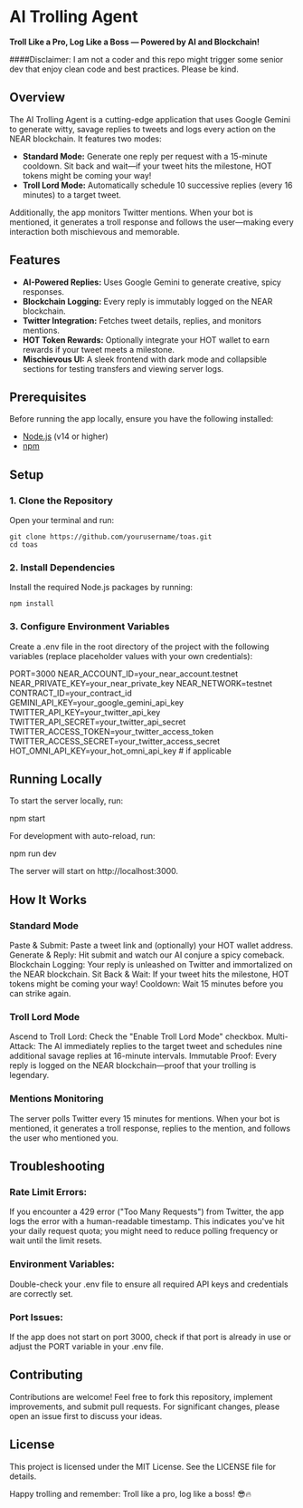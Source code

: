 # AI Trolling Agent

**Troll Like a Pro, Log Like a Boss — Powered by AI and Blockchain!**

####Disclaimer: I am not a coder and this repo might trigger some senior dev that enjoy clean code and best practices. Please be kind.

## Overview

The AI Trolling Agent is a cutting-edge application that uses Google Gemini to generate witty, savage replies to tweets and logs every action on the NEAR blockchain. It features two modes:

- **Standard Mode:** Generate one reply per request with a 15-minute cooldown. Sit back and wait—if your tweet hits the milestone, HOT tokens might be coming your way!
- **Troll Lord Mode:** Automatically schedule 10 successive replies (every 16 minutes) to a target tweet.

Additionally, the app monitors Twitter mentions. When your bot is mentioned, it generates a troll response and follows the user—making every interaction both mischievous and memorable.

## Features

- **AI-Powered Replies:** Uses Google Gemini to generate creative, spicy responses.
- **Blockchain Logging:** Every reply is immutably logged on the NEAR blockchain.
- **Twitter Integration:** Fetches tweet details, replies, and monitors mentions.
- **HOT Token Rewards:** Optionally integrate your HOT wallet to earn rewards if your tweet meets a milestone.
- **Mischievous UI:** A sleek frontend with dark mode and collapsible sections for testing transfers and viewing server logs.

## Prerequisites

Before running the app locally, ensure you have the following installed:

- [Node.js](https://nodejs.org/en/) (v14 or higher)
- [npm](https://www.npmjs.com/)

## Setup

### 1. Clone the Repository

Open your terminal and run:
```
git clone https://github.com/yourusername/toas.git
cd toas
```
### 2. Install Dependencies

Install the required Node.js packages by running:
```
npm install
```
### 3. Configure Environment Variables

Create a .env file in the root directory of the project with the following variables (replace placeholder values with your own credentials):

PORT=3000
NEAR_ACCOUNT_ID=your_near_account.testnet
NEAR_PRIVATE_KEY=your_near_private_key
NEAR_NETWORK=testnet
CONTRACT_ID=your_contract_id
GEMINI_API_KEY=your_google_gemini_api_key
TWITTER_API_KEY=your_twitter_api_key
TWITTER_API_SECRET=your_twitter_api_secret
TWITTER_ACCESS_TOKEN=your_twitter_access_token
TWITTER_ACCESS_SECRET=your_twitter_access_secret
HOT_OMNI_API_KEY=your_hot_omni_api_key  # if applicable

## Running Locally

To start the server locally, run:

npm start

For development with auto-reload, run:

npm run dev

The server will start on http://localhost:3000.

## How It Works

### Standard Mode
Paste & Submit:
Paste a tweet link and (optionally) your HOT wallet address.
Generate & Reply:
Hit submit and watch our AI conjure a spicy comeback.
Blockchain Logging:
Your reply is unleashed on Twitter and immortalized on the NEAR blockchain.
Sit Back & Wait:
If your tweet hits the milestone, HOT tokens might be coming your way!
Cooldown:
Wait 15 minutes before you can strike again.

### Troll Lord Mode
Ascend to Troll Lord:
Check the "Enable Troll Lord Mode" checkbox.
Multi-Attack:
The AI immediately replies to the target tweet and schedules nine additional savage replies at 16-minute intervals.
Immutable Proof:
Every reply is logged on the NEAR blockchain—proof that your trolling is legendary.

### Mentions Monitoring
The server polls Twitter every 15 minutes for mentions.
When your bot is mentioned, it generates a troll response, replies to the mention, and follows the user who mentioned you.

## Troubleshooting
### Rate Limit Errors:
If you encounter a 429 error ("Too Many Requests") from Twitter, the app logs the error with a human-readable timestamp. This indicates you've hit your daily request quota; you might need to reduce polling frequency or wait until the limit resets.

### Environment Variables:
Double-check your .env file to ensure all required API keys and credentials are correctly set.

### Port Issues:
If the app does not start on port 3000, check if that port is already in use or adjust the PORT variable in your .env file.

## Contributing
Contributions are welcome! Feel free to fork this repository, implement improvements, and submit pull requests. For significant changes, please open an issue first to discuss your ideas.

## License
This project is licensed under the MIT License. See the LICENSE file for details.



Happy trolling and remember: Troll like a pro, log like a boss! 😎🔥

